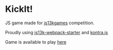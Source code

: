 # KickIt!

JS game made for [js13kgames](http://js13kgames.com/) competition.

Proudly using [js13k-webpack-starter](https://github.com/sz-piotr/js13k-webpack-starter) and [kontra.js](https://straker.github.io/kontra/)

Game is available to play [here](http://js13kgames.com/entries/kickit)
